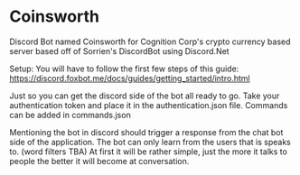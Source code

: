 # Coinsworth
Discord Bot named Coinsworth for Cognition Corp's crypto currency based server based off of Sorrien's DiscordBot using Discord.Net

Setup:
You will have to follow the first few steps of this guide:
https://discord.foxbot.me/docs/guides/getting_started/intro.html

Just so you can get the discord side of the bot all ready to go. Take your authentication token and place it in the authentication.json file. Commands can be added in commands.json

Mentioning the bot in discord should trigger a response from the chat bot side of the application. The bot can only learn from the users that is speaks to. (word filters TBA) At first it will be rather simple, just the more it talks to people the better it will become at conversation.
